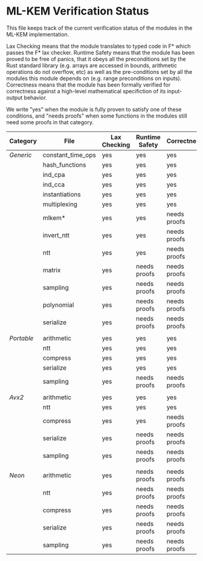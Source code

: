 # ML-KEM Verification Status

This file keeps track of the current verification status of the modules in the ML-KEM implementation.

Lax Checking means that the module translates to typed code in F* which passes the F* lax checker.
Runtime Safety means that the module has been proved to be free of panics, that it obeys all the preconditions
set by the Rust standard library (e.g. arrays are accessed in bounds, arithmetic operations do not overflow, etc)
as well as the pre-conditions set by all the modules this module depends on (e.g. range preconditions on inputs).
Correctness means that the module has been formally verified for correctness against a high-level mathematical
specifiction of its input-output behavior.

We write "yes" when the module is fully proven to satisfy one of these conditions, and "needs proofs" when some
functions in the modules still need some proofs in that category.


| Category | File              | Lax Checking | Runtime Safety | Correctness  |
| -------- | ----------------- | ------------ | -------------- | ------------ |
| _Generic_  | constant_time_ops | yes          | yes            | yes          |    
|          | hash_functions    | yes          | yes            | yes          |    
|          | ind_cpa           | yes          | yes            | yes          |    
|          | ind_cca           | yes          | yes            | yes          |    
|          | instantiations    | yes          | yes            | yes          |    
|          | multiplexing      | yes          | yes            | yes          |    
|          | mlkem*            | yes          | yes            | needs proofs |    
|          | invert_ntt        | yes          | yes            | needs proofs |    
|          | ntt               | yes          | yes            | needs proofs |    
|          | matrix            | yes          | needs proofs   | needs proofs |    
|          | sampling          | yes          | needs proofs   | needs proofs |    
|          | polynomial        | yes          | needs proofs   | needs proofs |    
|          | serialize         | yes          | needs proofs   | needs proofs |    
| 	   |                   |              |                |              |
| _Portable_ | arithmetic        | yes          | yes            | yes          |
|          | ntt               | yes          | yes            | yes          |
|          | compress          | yes          | yes            | yes          |
|          | serialize         | yes          | yes            | yes          |
|          | sampling          | yes          | needs proofs   | needs proofs |
|          |                   |              |                |              |
| _Avx2_     | arithmetic        | yes          | yes            | yes          |
|          | ntt               | yes          | yes            | yes          |
|          | compress          | yes          | yes            | needs proofs |
|          | serialize         | yes          | needs proofs   | needs proofs |
|          | sampling          | yes          | needs proofs   | needs proofs |
|          |                   |              |                |              |
| _Neon_     | arithmetic        | yes          | needs proofs   | needs proofs |
|          | ntt               | yes          | needs proofs   | needs proofs |
|          | compress          | yes          | needs proofs   | needs proofs |
|          | serialize         | yes          | needs proofs   | needs proofs |
|          | sampling          | yes          | needs proofs   | needs proofs |


